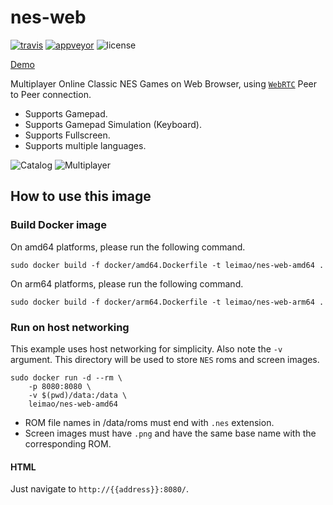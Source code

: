 # nes-web
[![travis][travis-badge]][travis-url] [![appveyor][appveyor-badge]][appveyor-url] ![license][license-badge]

[Demo](https://game.nfam.me)

Multiplayer Online Classic NES Games on Web Browser, using [`WebRTC`](https://webrtc.org) Peer to Peer connection.

- Supports Gamepad.
- Supports Gamepad Simulation (Keyboard).
- Supports Fullscreen.
- Supports multiple languages.

![Catalog][1]
![Multiplayer][2]

## How to use this image

### Build Docker image

On amd64 platforms, please run the following command.

```shell
sudo docker build -f docker/amd64.Dockerfile -t leimao/nes-web-amd64 .
```

On arm64 platforms, please run the following command.

```shell
sudo docker build -f docker/arm64.Dockerfile -t leimao/nes-web-arm64 .
```

### Run on host networking

This example uses host networking for simplicity. Also note the `-v` argument. This directory will be used to store `NES` roms and screen images.

```shell
sudo docker run -d --rm \
    -p 8080:8080 \
    -v $(pwd)/data:/data \
    leimao/nes-web-amd64
```

- ROM file names in /data/roms must end with `.nes` extension.
- Screen images must have `.png` and have the same base name with the corresponding ROM.

#### HTML

Just navigate to `http://{{address}}:8080/`.

[1]: catalog.png
[2]: multiplayer.png

[travis-badge]: https://travis-ci.org/nfam/nes-web.svg
[travis-url]: https://travis-ci.org/nfam/nes-web
[appveyor-badge]: https://ci.appveyor.com/api/projects/status/github/nfam/nes-web?svg=true
[appveyor-url]: https://ci.appveyor.com/project/nfam/nes-web/
[license-badge]: https://img.shields.io/github/license/nfam/nes-web.svg
